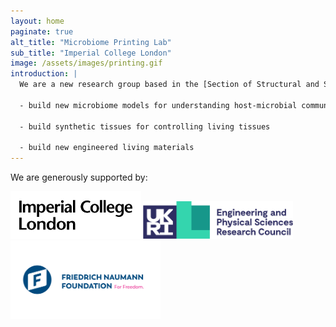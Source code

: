 ```yaml
---
layout: home
paginate: true
alt_title: "Microbiome Printing Lab"
sub_title: "Imperial College London"
image: /assets/images/printing.gif
introduction: |
  We are a new research group based in the [Section of Structural and Synthetic Biology](https://www.imperial.ac.uk/infectious-disease/research/structural-bio/){:target="_blank"} in the [Department of Infectious Disease](https://www.imperial.ac.uk/infectious-disease/){:target="_blank"} at **Imperial College London**. Our group uses 3D printing and fluidic technologies to:
  
  - build new microbiome models for understanding host-microbial community relationships
  
  - build synthetic tissues for controlling living tissues
  
  - build new engineered living materials
---
```


We are generously supported by:

<img src ="/assets/images/imperiallogo.svg" width="208.5" height="75.5"> <img src ="/assets/images/EPSRC_logo.png" width="239.625" height="60"> <img src ="/assets/images/fnf.png" width="240" height="125.4">